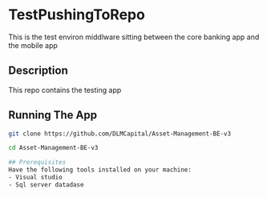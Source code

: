 # TestPushingToRepo
This is the test environ middlware sitting between the core banking app and the mobile app 
## Description
This repo contains the testing app

## Running The App
```bash
git clone https://github.com/DLMCapital/Asset-Management-BE-v3

cd Asset-Management-BE-v3

## Prerequisites
Have the following tools installed on your machine:
- Visual studio
- Sql server datadase


